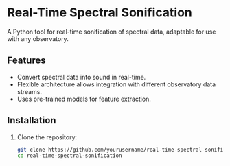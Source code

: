# Real-Time Spectral Sonification

A Python tool for real-time sonification of spectral data, adaptable for use with any observatory.

## Features

- Convert spectral data into sound in real-time.
- Flexible architecture allows integration with different observatory data streams.
- Uses pre-trained models for feature extraction.

## Installation

1. Clone the repository:
   ```bash
   git clone https://github.com/yourusername/real-time-spectral-sonification.git
   cd real-time-spectral-sonification

